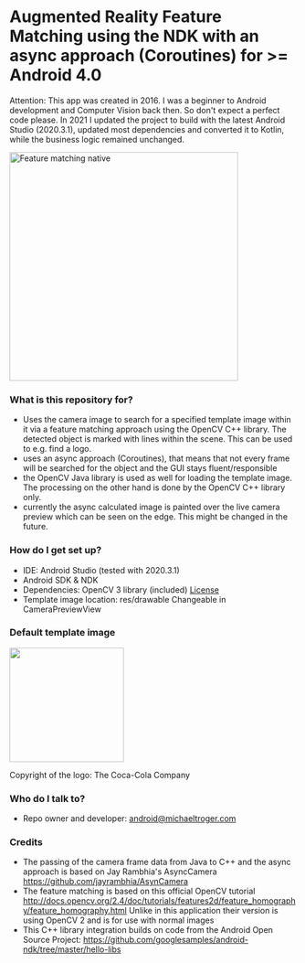 # Augmented Reality Feature Matching using the NDK with an async approach (Coroutines) for >= Android 4.0
Attention: This app was created in 2016. I was a beginner to Android development and Computer Vision back then. So don't expect a perfect code please. In 2021 I updated the project to build with the latest Android Studio (2020.3.1), updated most dependencies and converted it to Kotlin, while the business logic remained unchanged.

<img src="/featurematchingnative.png" alt="Feature matching native" width="400px"/>

### What is this repository for?
* Uses the camera image to search for a specified template image within it via a feature matching approach using the OpenCV C++ library. The detected object is marked with lines within the scene. This can be used to e.g. find a logo.
* uses an async approach (Coroutines), that means that not every frame will be searched for the object and the GUI stays fluent/responsible
* the OpenCV Java library is used as well for loading the template image. The processing on the other hand is done by the OpenCV C++ library only. 
* currently the async calculated image is painted over the live camera preview which can be seen on the edge. This might be changed in the future.

### How do I get set up?
* IDE: Android Studio (tested with 2020.3.1)
* Android SDK & NDK
* Dependencies: OpenCV 3 library (included) [License](/opencv-3-4-15/LICENSE)
* Template image location: res/drawable Changeable in CameraPreviewView

### Default template image
<img src="/screenshots/demo.gif" alt="" width="200px"/>

Copyright of the logo: The Coca-Cola Company

### Who do I talk to?
* Repo owner and developer: android@michaeltroger.com

### Credits
* The passing of the camera frame data from Java to C++ and the async approach is based on Jay Rambhia's AsyncCamera  https://github.com/jayrambhia/AsynCamera
* The feature matching is based on this official OpenCV tutorial http://docs.opencv.org/2.4/doc/tutorials/features2d/feature_homography/feature_homography.html Unlike in this application their version is using OpenCV 2 and is for use with normal images
* This C++ library integration builds on code from the Android Open Source Project: https://github.com/googlesamples/android-ndk/tree/master/hello-libs
